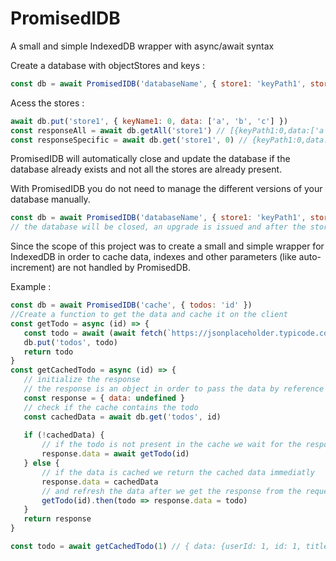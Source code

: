 # PromisedIDB
A small and simple IndexedDB wrapper with async/await syntax

Create a database with objectStores and keys :
```js
const db = await PromisedIDB('databaseName', { store1: 'keyPath1', store2: 'keyPath2' })
```
Acess the stores :
```js
await db.put('store1', { keyName1: 0, data: ['a', 'b', 'c'] })
const responseAll = await db.getAll('store1') // [{keyPath1:0,data:['a','b','c']}]
const responseSpecific = await db.get('store1', 0) // {keyPath1:0,data:['a','b','c']}
```
PromisedIDB will automatically close and update the database if the database already exists and not all the stores are already present.

With PromisedIDB you do not need to manage the different versions of your database manually. 
 ```js
const db = await PromisedIDB('databaseName', { store1: 'keyPath1', store2: 'keyPath2', newStore: 'newStoreKeyPath' })
 // the database will be closed, an upgrade is issued and after the stores are created the databse will be returned
 ```
 Since the scope of this project was to create a small and simple wrapper for IndexedDB in order to cache data, indexes and other parameters (like auto-increment) are not handled by PromisedDB.
 
 Example :
 ```js
const db = await PromisedIDB('cache', { todos: 'id' })
//Create a function to get the data and cache it on the client
const getTodo = async (id) => {
    const todo = await (await fetch(`https://jsonplaceholder.typicode.com/todos/${id}`)).json()
    db.put('todos', todo)
    return todo
}
const getCachedTodo = async (id) => {
    // initialize the response
    // the response is an object in order to pass the data by reference instead of by value
    const response = { data: undefined }
    // check if the cache contains the todo
    const cachedData = await db.get('todos', id)
    
    if (!cachedData) {
        // if the todo is not present in the cache we wait for the response
        response.data = await getTodo(id)
    } else {
        // if the data is cached we return the cached data immediatly   
        response.data = cachedData
        // and refresh the data after we get the response from the request
        getTodo(id).then(todo => response.data = todo)
    }
    return response
}

const todo = await getCachedTodo(1) // { data: {userId: 1, id: 1, title: 'delectus aut autem', completed: false} }

 
 ```
